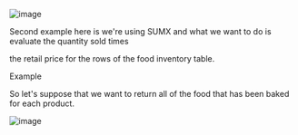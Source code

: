 ![image](https://github.com/liubovkyry/DAX/assets/118057504/8c19fdfc-06fe-4ef7-8597-869f3c57d89d)

Second example here is we're using SUMX and what we want to do is evaluate the quantity sold times

the retail price for the rows of the food inventory table.


Example

So let's  suppose that we want to return all of the food that has been baked for each product.

![image](https://github.com/liubovkyry/DAX/assets/118057504/c07cbd02-7bc1-45ab-858c-80987483dacf)
